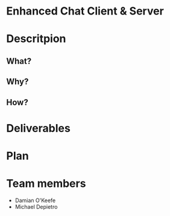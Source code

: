 # Enhanced Chat Client & Server
# Descritpion
## What?
## Why?
## How?
# Deliverables
# Plan
# Team members
- Damian O'Keefe <br />
- Michael Depietro <br />
